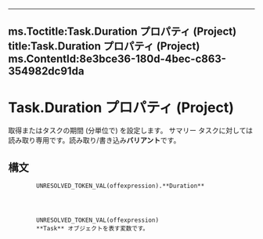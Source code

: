 

---
ms.Toctitle:Task.Duration プロパティ (Project)
title:Task.Duration プロパティ (Project)
ms.ContentId:8e3bce36-180d-4bec-c863-354982dc91da
---
# Task.Duration プロパティ (Project)




取得またはタスクの期間 (分単位で) を設定します。 サマリー タスクに対しては読み取り専用です。読み取り/書き込み**バリアント**です。

## 構文

            UNRESOLVED_TOKEN_VAL(offexpression).**Duration**




            UNRESOLVED_TOKEN_VAL(offexpression)
            **Task** オブジェクトを表す変数です。




